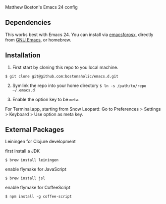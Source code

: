 Matthew Boston's Emacs 24 config

## Dependencies

This works best with Emacs 24. You can install via
[emacsforosx](http://emacsforosx.com), directly from
[GNU Emacs](http://www.gnu.org/software/emacs/), or homebrew.

## Installation

1. First start by cloning this repo to you local machine.

`$ git clone git@github.com:bostonaholic/emacs.d.git`

2. Symlink the repo into your home directory `$ ln -s /path/to/repo ~/.emacs.d`

3. Enable the option key to be `meta`.

For Terminal.app, starting from Snow Leopard: Go to Preferences > Settings > Keyboard > Use option as meta key.

## External Packages

Leiningen for Clojure development

first install a JDK

`$ brew install leiningen`

enable flymake for JavaScript

`$ brew install jsl`

enable flymake for CoffeeScript

`$ npm install -g coffee-script`
